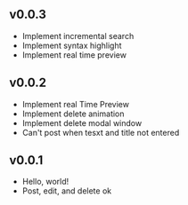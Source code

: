 ## v0.0.3
- Implement incremental search
- Implement syntax highlight
- Implement real time preview

## v0.0.2
- Implement real Time Preview
- Implement delete animation
- Implement delete modal window
- Can't post when tesxt and title not entered

## v0.0.1
- Hello, world!
- Post, edit, and delete ok
